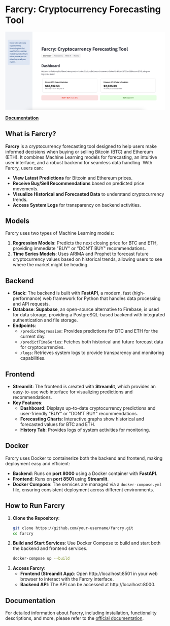 # Farcry: Cryptocurrency Forecasting Tool
![Farcry](./src/landing/public/images/farcry1.png)

[**Documentation**](https://inteli.gitbook.io/farcry-cryptocurrency-forecasting-tool)

## What is Farcry?

**Farcry** is a cryptocurrency forecasting tool designed to help users make informed decisions when buying or selling Bitcoin (BTC) and Ethereum (ETH). It combines Machine Learning models for forecasting, an intuitive user interface, and a robust backend for seamless data handling. With Farcry, users can:

- **View Latest Predictions** for Bitcoin and Ethereum prices.
- **Receive Buy/Sell Recommendations** based on predicted price movements.
- **Visualize Historical and Forecasted Data** to understand cryptocurrency trends.
- **Access System Logs** for transparency on backend activities.

## Models

Farcry uses two types of Machine Learning models:

1. **Regression Models**: Predicts the next closing price for BTC and ETH, providing immediate "BUY" or "DON'T BUY" recommendations.
2. **Time Series Models**: Uses ARIMA and Prophet to forecast future cryptocurrency values based on historical trends, allowing users to see where the market might be heading.

## Backend

- **Stack**: The backend is built with **FastAPI**, a modern, fast (high-performance) web framework for Python that handles data processing and API requests.
- **Database**: **Supabase**, an open-source alternative to Firebase, is used for data storage, providing a PostgreSQL-based backend with integrated authentication and file storage.
- **Endpoints**:
  - `/predictRegression`: Provides predictions for BTC and ETH for the current day.
  - `/predictTimeSeries`: Fetches both historical and future forecast data for cryptocurrencies.
  - `/logs`: Retrieves system logs to provide transparency and monitoring capabilities.

## Frontend

- **Streamlit**: The frontend is created with **Streamlit**, which provides an easy-to-use web interface for visualizing predictions and recommendations.
- **Key Features**:
  - **Dashboard**: Displays up-to-date cryptocurrency predictions and user-friendly "BUY" or "DON'T BUY" recommendations.
  - **Forecasting Charts**: Interactive graphs show historical and forecasted values for BTC and ETH.
  - **History Tab**: Provides logs of system activities for monitoring.

## Docker

Farcry uses Docker to containerize both the backend and frontend, making deployment easy and efficient:

- **Backend**: Runs on **port 8000** using a Docker container with **FastAPI**.
- **Frontend**: Runs on **port 8501** using **Streamlit**.
- **Docker Compose**: The services are managed via a `docker-compose.yml` file, ensuring consistent deployment across different environments.

## How to Run Farcry

1. **Clone the Repository**:
   ```bash
   git clone https://github.com/your-username/farcry.git
   cd farcry
   ```
2.	**Build and Start Services**:
    Use Docker Compose to build and start both the backend and frontend services.
    ```bash
    docker-compose up --build
    ```
3.	**Access Farcry**:
	* **Frontend (Streamlit App)**: Open http://localhost:8501 in your web browser to interact with the Farcry interface.
    * **Backend API**: The API can be accessed at http://localhost:8000.

## Documentation

For detailed information about Farcry, including installation, functionality descriptions, and more, please refer to the [official documentation](https://inteli.gitbook.io/farcry-cryptocurrency-forecasting-tool).

